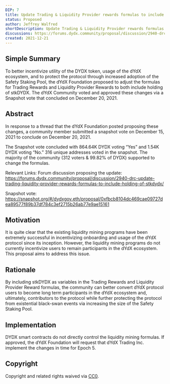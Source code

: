 ```yaml
---
DIP: 7
title: Update Trading & Liquidity Provider rewards formulas to include holding of stkDYDX
status: Proposed
author: Jeffrey Walfred
shortDescription: Update Trading & Liquidity Provider rewards formulas to include holding of stkDYDX
discussions: https://forums.dydx.community/proposal/discussion/2940-drc-update-trading-liquidity-provider-rewards-formulas-to-include-holding-of-stkdydx/
created: 2021-12-21
---
```


## Simple Summary

To better incentivize utility of the DYDX token, usage of the dYdX ecosystem, and to protect the protocol through increased adoption of the Safety Staking Pool, the dYdX Foundation proposed to adjust the formulas for Trading Rewards and Liquidity Provider Rewards to both include holding of stkDYDX. The dYdX Community voted and approved these changes via a Snapshot vote that concluded on December 20, 2021.

## Abstract

In response to a thread that the dYdX Foundation posted proposing these changes, a community member submitted a snapshot vote on December 15, 2021 to conclude on December 20, 2021.

The Snapshot vote concluded with 864.64K DYDX voting “Yes” and 1.54K DYDX voting “No.” 316 unique addresses voted in the snapshot. The majority of the community (312 voters & 99.82% of DYDX) supported to change the formulas.

Relevant Links:
Forum discussion proposing the update: https://forums.dydx.community/proposal/discussion/2940-drc-update-trading-liquidity-provider-rewards-formulas-to-include-holding-of-stkdydx/

Snapshot vote: https://snapshot.org/#/dydxgov.eth/proposal/0xfbcb8104dc469cae09727dea89577f89b37df784c3ef2715b26ab77e9ae15161

## Motivation

It is quite clear that the existing liquidity mining programs have been extremely successful in incentivizing onboarding and usage of the dYdX protocol since its inception. However, the liquidity mining programs do not currently incentivize users to remain participants in the dYdX ecosystem. This proposal aims to address this issue.

## Rationale

By including stkDYDX as variables in the Trading Rewards and Liquidity Provider Reward formulas, the community can better convert dYdX protocol users to become long term participants in the dYdX ecosystem and, ultimately, contributors to the protocol while further protecting the protocol from existential black-swan events via increasing the size of the Safety Staking Pool.

## Implementation

DYDX smart contracts do not directly control the liquidity mining formulas. If approved, the dYdX Foundation will request that dYdX Trading Inc. implement the changes in time for Epoch 5.

## Copyright

Copyright and related rights waived via [CC0](https://creativecommons.org/publicdomain/zero/1.0/).
